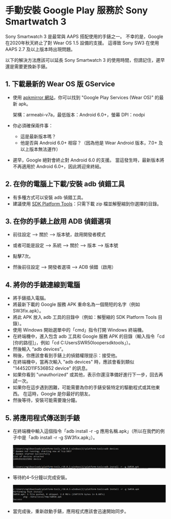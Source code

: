 # 手動安裝 Google Play 服務於 Sony Smartwatch 3

Sony Smartwatch 3 是最常與 AAPS 搭配使用的手錶之一。 不幸的是，Google 在2020年秋天終止了對 Wear OS 1.5 設備的支援。 這導致 Sony SW3 在使用 AAPS 2.7 及以上版本時出現問題。

以下的解決方法應該可以延長 Sony Smartwatch 3 的使用時間，但請記住，遲早還是需要更換新手錶。

## 1. 下載最新的 Wear OS 版 GService

- 使用 [apkmirror 網站](https://www.apkmirror.com/apk/google-inc/google-play-services-android-wear/)，你可以找到 "Google Play Services (Wear OS)" 的最新 apk。

  架構：armeabi-v7a，最低版本：Android 6.0+，螢幕 DPI：nodpi

- 你必須確保兩件事：

  - 這是最新版本嗎？
  - 他是否與 Android 6.0+ 相容？（因為他是 Wear Android 版本，7.0+ 及以上版本無法運作）

- 遲早，Google 絕對會終止對 Android 6.0 的支援。 當這發生時，最新版本將不再適用於 Android 6.0+，因此將迎來終結。

## 2. 在你的電腦上下載/安裝 adb 偵錯工具

- 有多種方式可以安裝 adb 偵錯工具。
- 建議使用 [SDK Platform Tools](https://developer.android.com/studio/releases/platform-tools)：只需下載 zip 檔並解壓縮到你選擇的目錄。

## 3. 在你的手錶上啟用 ADB 偵錯選項

- 前往設定 --> 關於 --> 版本號，啟用開發者模式
- 或者可能是設定 --> 系統 --> 關於 --> 版本 --> 版本號

- 點擊7次。
- 然後前往設定 --> 開發者選項 --> ADB 偵錯（啟用）

## 4. 將你的手錶連線到電腦

- 將手錶插入電腦。
- 將最新下載的 Google 服務 APK 重命名為一個簡短的名字（例如 SW3fix.apk）。
- 將此 APK 放入 adb 工具的目錄中（例如：解壓縮的 SDK Platform Tools 目錄）。
- 使用 Windows 開始選單中的「cmd」指令打開 Windows 終端機。
- 在終端機中，進入包含 adb 工具和 Google 服務 APK 的目錄（輸入指令「cd \[你的路徑\]」，例如「cd C:UsersSWR50loopersdktools」）。
- 然後輸入 “adb devices”。
- 稍後，你應該會看到手錶上的偵錯權限提示：接受他。
- 在終端機中，當再次輸入 "adb devices" 時，應該會看到類似 "14452D11F536B52 device" 的訊息。
- 如果你看到 "unauthorized" 或其他，表示你還沒準備好進行下一步，回去再試一次。
- 如果你在這步遇到困難，可能需要為你的手錶安裝特定的驅動程式或其他東西。 在這時，Google 是你最好的朋友。
- 然後等待，安裝可能需要幾分鐘。

## 5. 將應用程式傳送到手錶

- 在終端機中輸入這個指令「adb install -r -g 應用名稱.apk」（所以在我們的例子中是「adb install -r -g SW3fix.apk」）。

  ![終端機指令](../images/SonySW3_Terminal1.png)

- 等待約4–5分鐘以完成安裝。

  ![終端機成功安裝](../images/SonySW3_Terminal2.png)

- 當完成後，重新啟動手錶，應用程式應該會迅速開始同步。

